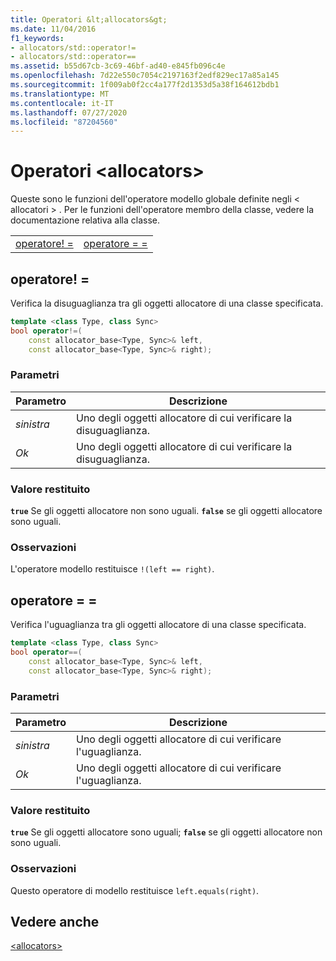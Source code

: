 ```yaml
---
title: Operatori &lt;allocators&gt;
ms.date: 11/04/2016
f1_keywords:
- allocators/std::operator!=
- allocators/std::operator==
ms.assetid: b55d67cb-3c69-46bf-ad40-e845fb096c4e
ms.openlocfilehash: 7d22e550c7054c2197163f2edf829ec17a85a145
ms.sourcegitcommit: 1f009ab0f2cc4a177f2d1353d5a38f164612bdb1
ms.translationtype: MT
ms.contentlocale: it-IT
ms.lasthandoff: 07/27/2020
ms.locfileid: "87204560"
---
```

# <a name="ltallocatorsgt-operators"></a>Operatori &lt;allocators&gt;

Queste sono le funzioni dell'operatore modello globale definite negli &lt; allocatori &gt; . Per le funzioni dell'operatore membro della classe, vedere la documentazione relativa alla classe.

|||
|-|-|
|[operatore! =](#op_neq)|[operatore = =](#op_eq_eq)|

## <a name="operator"></a><a name="op_neq"></a>operatore! =

Verifica la disuguaglianza tra gli oggetti allocatore di una classe specificata.

```cpp
template <class Type, class Sync>
bool operator!=(
    const allocator_base<Type, Sync>& left,
    const allocator_base<Type, Sync>& right);
```

### <a name="parameters"></a>Parametri

|Parametro|Descrizione|
|---------------|-----------------|
|*sinistra*|Uno degli oggetti allocatore di cui verificare la disuguaglianza.|
|*Ok*|Uno degli oggetti allocatore di cui verificare la disuguaglianza.|

### <a name="return-value"></a>Valore restituito

**`true`** Se gli oggetti allocatore non sono uguali. **`false`** se gli oggetti allocatore sono uguali.

### <a name="remarks"></a>Osservazioni

L'operatore modello restituisce `!(left == right)`.

## <a name="operator"></a><a name="op_eq_eq"></a>operatore = =

Verifica l'uguaglianza tra gli oggetti allocatore di una classe specificata.

```cpp
template <class Type, class Sync>
bool operator==(
    const allocator_base<Type, Sync>& left,
    const allocator_base<Type, Sync>& right);
```

### <a name="parameters"></a>Parametri

|Parametro|Descrizione|
|---------------|-----------------|
|*sinistra*|Uno degli oggetti allocatore di cui verificare l'uguaglianza.|
|*Ok*|Uno degli oggetti allocatore di cui verificare l'uguaglianza.|

### <a name="return-value"></a>Valore restituito

**`true`** Se gli oggetti allocatore sono uguali; **`false`** se gli oggetti allocatore non sono uguali.

### <a name="remarks"></a>Osservazioni

Questo operatore di modello restituisce `left.equals(right)`.

## <a name="see-also"></a>Vedere anche

[\<allocators>](allocators-header.md)
